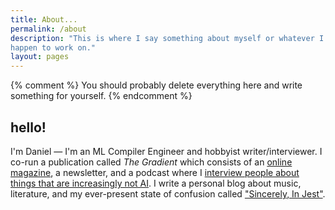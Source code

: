 ```yaml
---
title: About...
permalink: /about
description: "This is where I say something about myself or whatever I
happen to work on."
layout: pages
---
```


{% comment %}
    You should probably delete everything here and write
    something for yourself.
{% endcomment %}  

## hello! #

I'm Daniel — I'm an ML Compiler Engineer and hobbyist writer/interviewer. I co-run a publication called _The Gradient_ which consists of an [online magazine](https://thegradient.pub/), a newsletter, and a podcast where I [interview people about things that are increasingly not AI](https://thegradientpub.substack.com/s/podcast). I write a personal blog about music, literature, and my ever-present state of confusion called ["Sincerely, In Jest"](https://thejester.substack.com/). 

